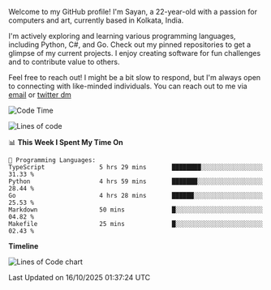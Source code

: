 Welcome to my GitHub profile! I'm Sayan, a 22-year-old with a passion for computers and art, currently based in Kolkata, India.

I'm actively exploring and learning various programming languages, including Python, C#, and Go. Check out my pinned repositories to get a glimpse of my current projects. I enjoy creating software for fun challenges and to contribute value to others.

Feel free to reach out! I might be a bit slow to respond, but I'm always open to connecting with like-minded individuals. You can reach out to me via [email](mailto:me@sayanbiswas.in) or [twitter dm](https://twitter.com/TheDankDel)

<!--START_SECTION:waka-->
![Code Time](http://img.shields.io/badge/Code%20Time-2%2C390%20hrs-blue)

![Lines of code](https://img.shields.io/badge/From%20Hello%20World%20I%27ve%20Written-20.1%20million%20lines%20of%20code-blue)

📊 **This Week I Spent My Time On** 

```text
💬 Programming Languages: 
TypeScript               5 hrs 29 mins       ████████░░░░░░░░░░░░░░░░░   31.33 % 
Python                   4 hrs 59 mins       ███████░░░░░░░░░░░░░░░░░░   28.44 % 
Go                       4 hrs 28 mins       ██████░░░░░░░░░░░░░░░░░░░   25.53 % 
Markdown                 50 mins             █░░░░░░░░░░░░░░░░░░░░░░░░   04.82 % 
Makefile                 25 mins             █░░░░░░░░░░░░░░░░░░░░░░░░   02.43 % 
```

**Timeline**

![Lines of Code chart](https://raw.githubusercontent.com/Dank-del/Dank-del/main/assets/bar_graph.png)


 Last Updated on 16/10/2025 01:37:24 UTC
<!--END_SECTION:waka-->
